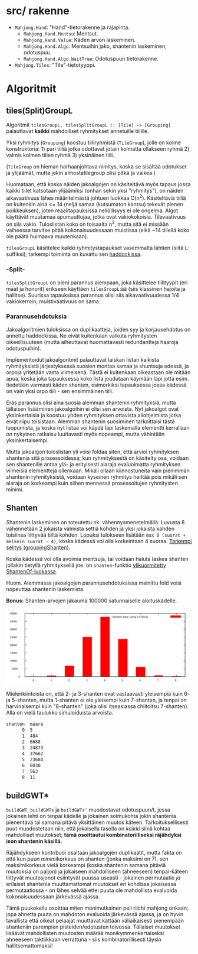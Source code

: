 
# src/ rakenne

- `Mahjong.Hand`: "Hand"-tietorakenne ja rajapinta.
   - `Mahjong.Hand.Mentsu`: Mentsut.
   - `Mahjong.Hand.Value`: Käden arvon laskeminen.
   - `Mahjong.Hand.Algo`: Mentsuihin jako, shantenin laskeminen, odotuspuu.
   - `Mahjong.Hand.Algo.WaitTree`: Odotuspuun tietorakenne.
- `Mahjong.Tiles`: "Tile"-tietotyyppi.

# Algoritmit

## tiles(Split)GroupL

Algoritmit `tilesGroupL, tilesSplitGroupL :: [Tile] -> [Grouping]` palauttavat
**kaikki** mahdolliset ryhmitykset annetuille tiilille.

Yksi ryhmitys (`Grouping`) koostuu tiiliryhmistä (`TileGroup`), jolle on kolme
konstruktoria: 1) pari tiiliä jotka odottavat jotain kolmatta ollakseen ryhmä 2)
valmis kolmen tiilen ryhmä 3) yksinäinen tiili.

(`TileGroup` on hieman harhaanjohtava nimitys, koska se sisältää odotukset ja
ylijäämät, mutta jokin almostatilegroup olisi pitkä ja vaikea.)

Huomataan, että koska näiden jakoalgojen on käsiteltävä myös tapaus jossa kaikki
tiilet katsotaan ylijäämiksi (onhan sekin yksi "ryhmitys"), on näiden
aikavaativuus lähes määritelmästä johtuen luokkaa O(n<sup>2</sup>).
Käsiteltäviä tiiliä on kuitenkin aina <= 14 (neljä samaa (kutsumaton kantsu)
tekevät pienen poikkeuksen), joten reaalitapauksissa neliöllisyys ei ole
ongelma. Algot käyttävät muutamaa apumuuttujaa, jotka ovat vakiokokoisia.
Tilavaativuus on siis vakio. Tuloslistan koko on toisaalta n<sup>2</sup>, mutta
sitä ei missään vaiheessa tarvitse pitää kokonaisuudessaan muistissa (eikä ~14
tiilellä koko ole päätä huimaava muutenkaan).

`tilesGroupL` käsittelee kaikki ryhmitystapaukset vasemmalta lähtien (siitä
L-suffiksi); tarkempi toiminta on kuvattu sen
[haddockissa](http://simsaladin.users.paivola.fi/TiraLabra/Mahjong-Hand-Algo.html#v:tilesGroupL).

### -Split-

`tilesSplitGroupL` on pieni parannus aiempaan, joka käsittelee tiilityypit
(eri maat ja honorit) erikseen käyttäen `tilesGroupL`:ää (siis klassinen hajoita
ja hallitse). Suurissa tapauksissa parannus olisi siis aikavaativuudessa 1/4
vakiokerroin, muistivaativuus on sama.

### Parannusehdotuksia

Jakoalgoritmien tuloksissa on duplikaatteja, joiden syy ja korjausehdotus on
annettu haddockissa. Ne eivät kuitenkaan vaikuta ryhmitysten oikeellisuuteen
(mutta aiheuttavat huomattavasti redundantteja haaroja odotuspuihin).

Implementoidut jakoalgoritmit palauttavat laiskan listan kaikista ryhmityksistä
järjestyksessä suosien montaa samaa ja shuntsuja edessä, ja orpoja yritetään
vasta viimeisenä. Tästä ei kuitenkaan oikeastaan ole mitään apua, koska joka
tapauksessa koko lista joudutaan käymään läpi jotta esim. tiedetään varmasti
käden shanten, esimerkiksi tapauksessa jossa kädessä on vain yksi orpo tiili -
sen ensimmäinen tiili.

Eräs parannus olisi aina suosia alemman shantenin ryhmityksiä, mutta tällaisen
lisääminen jakoalgoihin ei olisi sen arvoista. Nyt jakoalgot ovat yksinkertaisia
ja koostuu yhden ryhmityksen ottavista aliohjelmista jotka eivät riipu
toisistaan. Alemman shantenin suosiminen tarkoittaisi tästä luopumista, ja koska
nyt listaa voi käydä läpi laskemalla elementti kerrallaan on nykyinen ratkaisu
luultavasti myös nopeampi, mutta vähintään yksinkertaisempi.

Mutta jakoalgon tuloslistan yli voisi foldaa siten, että arvioi ryhmityksen
shantenia sitä prosessoidessa; kun ryhmityksestä on käsitelty osa, voidaan
sen shantenille antaa ylä- ja erityisesti alaraja evaluoimatta ryhmityksen
viimeisiä elementtejä ollenkaan. Mikäli ollaan kiinnostuneita vain pienimmän
shantenin ryhmityksistä, voidaan kyseinen ryhmitys heittää pois mikäli sen
alaraja on korkeampi kuin siihen mennessä prosessoitujen ryhmitysten minimi.

## Shanten

Shantenin laskeminen on toteutettu nk. vähennysmenetelmällä: Luvusta 8
vähennetään 2 jokaista valmista settiä kohden ja yksi jokaista kahden toisiinsa
liittyvää tiiltä kohden. Lopuksi tulokseen lisätään `max 0 (suorat + melkein
suorat - 4)`, koska kädessä voi olla korkeintaan 4 suoraa.
[Tarkempi selitys (groupingShanten)](http://simsaladin.users.paivola.fi/TiraLabra/Mahjong-Hand-Algo.html#v:groupingShanten).

Koska kädessä voi olla avoimia mentsuja, tai voidaan haluta laskea shanten
jollakin tietyllä ryhmityksellä jne. on `shanten`-funktio [ylikuormitetty
ShantenOf-luokassa](http://simsaladin.users.paivola.fi/TiraLabra/Mahjong-Hand-Algo.html#t:ShantenOf).

Huom. Aiemmassa jakoalgojen parannusehdotuksissa mainittu fold voisi nopeuttaa
shantenin laskemista.

**Bonus:** Shanten-arvojen jakauma 100000 satunnaiselle aloituskädelle.


![Shanten-arvojen jakauma 100000 satunnaiselle aloituskädelle](shanten_distribution.svg)

Mielenkiintoista on, että 2- ja 3-shanten ovat vastaavasti yleisempiä kuin 6- ja
5-shanten, mutta 1-shanten ei ole yleisempi kuin 7-shanten, ja tenpai on
harvinaisempi kuin "8-shanten" (joka olisi itseasiassa chiitoitsu 7-shanten).
Alla on vielä taulukko simuloiduista arvoista.

    shanten  määrä
          0  5
          1  484
          2  6688
          3  24873
          4  37662
          5  23684
          6  6030
          7  563
          8  11

## buildGWT\*

`buildGWT`, `buildGWTs` ja `buildGWTs'` muodostavat odotuspuun/t, jossa jokainen
lehti on tenpai kädelle ja jokainen solmukohta jokin shantenia pienentävä tai
samana pitävä yksittäinen muutos käteen. Tarkoituksellisesti puut muodostetaan
niin, että jokaisella tasolla on *kaikki* siinä kohtaa mahdolliset muutokset;
**tämä osoittautui kombinatorilliseksi räjähdyksi ison shantenin käsillä.**

Räjähdykseen kontribuoi osaltaan jakoalgojen duplikaatit, mutta fakta on että
kun puun *minimi*korkeus on shanten (jonka maksimi on 7), sen maksimikorkeus
vielä korkeampi (koska shantenin samana pitäviä muutoksia on paljon) ja
jokaiseen mahdolliseen (ahneeseen) tenpai-käteen liittyvät muutosjonot
esiintyvät puussa useasti - jokainen permutaatio *ja* erilaiset shantenia
muuttamattomat muutokset eri kohdissa jokaisessa permutaatiossa - on lähes
selvää ettei puuta ole mahdollista evaluoida kokonaisuudessaan järkevässä
ajassa.

Tämä puukokeilu osoittaa miten monimutkainen peli riichi mahjong onkaan; jopa
ahnetta puuta on mahdoton evaluoida järkevässä ajassa, ja on hyvin tavallista
että oikeat pelaajat muuttavat kättään väliaikaisesti pienempään shanteniin
parempien pisteiden/odotusten toivossa. Tällaiset muutokset lisäävät
mahdollisten muutosten määrää monikymmenkertaiseksi ahneeseen taktiikkaan
verrattuna - siis kombinatorillisesti täysin hallitsemattomaksi!
